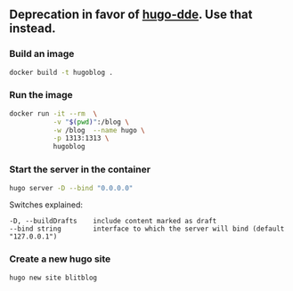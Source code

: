 ## Deprecation in favor of [hugo-dde](https://github.com/blitterated/hugo-dde). Use that instead.

### Build an image

```sh
docker build -t hugoblog .
```

### Run the image

```sh
docker run -it --rm  \
           -v "$(pwd)":/blog \
           -w /blog  --name hugo \
           -p 1313:1313 \
           hugoblog
```

### Start the server in the container

```sh
hugo server -D --bind "0.0.0.0"
```
Switches explained:

```text
-D, --buildDrafts    include content marked as draft
--bind string        interface to which the server will bind (default "127.0.0.1")
```

### Create a new hugo site

```sh
hugo new site blitblog
```
